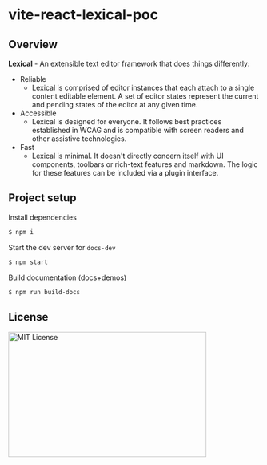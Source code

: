 # vite-react-lexical-poc

## Overview

**Lexical** - An extensible text editor framework that does things differently:

- Reliable
  - Lexical is comprised of editor instances that each attach to a single content editable element. A set of editor states represent the current and pending states of the editor at any given time.
- Accessible
  - Lexical is designed for everyone. It follows best practices established in WCAG and is compatible with screen readers and other assistive technologies.
- Fast
  - Lexical is minimal. It doesn't directly concern itself with UI components, toolbars or rich-text features and markdown. The logic for these features can be included via a plugin interface.

## Project setup

Install dependencies

```bash
$ npm i
```

Start the dev server for `docs-dev`

```bash
$ npm start
```

Build documentation (docs+demos)

```bash
$ npm run build-docs
```

## License

<img
  src="https://nikoni.top/images/niko-mit-react.png"
  alt="MIT License"
  width="396"
  height="250"
/>
